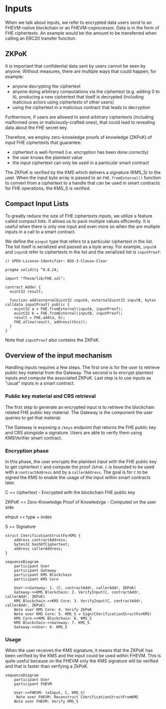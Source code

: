 # Inputs

When we talk about inputs, we refer to encrypted data users send to an FHEVM-native blockchain or an FHEVM-coprocessor. Data is in the form of FHE ciphertexts. An example would be the amount to be transferred when calling an ERC20 transfer function.

## ZKPoK

It is important that confidential data sent by users cannot be seen by anyone. Without measures, there are multiple ways that could happen, for example:

- anyone decrypting the ciphertext
- anyone doing arbitrary computations via the ciphertext (e.g. adding 0 to it), producing a new ciphertext that itself is decrypted (including malicious actors using ciphertexts of other users)
- using the ciphertext in a malicious contract that leads to decryption

Furthermore, if users are allowed to send arbitrary ciphertexts (including malformed ones or maliciously-crafted ones), that could lead to revealing data about the FHE secret key.

Therefore, we employ zero-knowledge proofs of knowledge (ZKPoK) of input FHE ciphertexts that guarantee:

- ciphertext is well-formed (i.e. encryption has been done correctly)
- the user knows the plaintext value
- the input ciphertext can only be used in a particular smart contract

The ZKPoK is verified by the KMS which delivers a signature (KMS_S) to the user. When the input byte array is passed to an `FHE.fromExternal()` function to convert from a ciphertext to a handle that can be used in smart contracts for FHE operations, the KMS_S is verified.

## Compact Input Lists

To greatly reduce the size of FHE ciphertexts inputs, we utilize a feature called compact lists. It allows us to pack multiple values efficiently. It is useful when there is only one input and even more so when the are multiple inputs in a call to a smart contract.

We define the `einput` type that refers to a particular ciphertext in the list. The list itself is serialized and passed as a byte array. For example, `inputA` and `inputB` refer to ciphertexts in the list and the serialized list is `inputProof`:

```solidity
// SPDX-License-Identifier: BSD-3-Clause-Clear

pragma solidity ^0.8.24;

import "fhevm/lib/FHE.sol";

contract Adder {
  euint32 result;

  function add(externalEuint32 inputA, externalEuint32 inputB, bytes calldata inputProof) public {
    euint32 a = FHE.fromExternal(inputA, inputProof);
    euint32 b = FHE.fromExternal(inputB, inputProof);
    result = FHE.add(a, b);
    FHE.allow(result, address(this));
  }
}
```

Note that `inputProof` also contains the ZKPoK.

## Overview of the input mechanism

Handling inputs requires a few steps. The first one is for the user to retrieve public key material from the Gateway. The second is to encrypt plaintext inputs and compute the associated ZKPoK. Last step is to use inputs as "usual" inputs in a smart contract.

### Public key material and CRS retrieval

The first step to generate an encrypted input is to retrieve the blockchain related FHE public key material. The Gateway is the component the user queries to get that material.

The Gateway is exposing a `/keys` endpoint that returns the FHE public key and CRS alongside a signature. Users are able to verify them using KMSVerifier smart contract.

### Encryption phase

In this phase, the user encrypts the plaintext input with the FHE public key to get ciphertext `C` and compute the proof `ZkPoK`. `C`
is bounded to be used with a `contractAddress` and by a `callerAddress`. The goal is for `C` to be signed the KMS to enable the usage of the input
within smart contracts later.

C == ciphertext - Encrypted with the blockchain FHE public key

ZKPoK == Zero-Knowledge Proof of Knowledvge - Computed on the user side

eInput == type + index

S == Signature

    struct CVerificationStructForKMS {
        address contractAddress;
        bytes32 hashOfCiphertext;
        address callerAddress;
    }

```mermaid
sequenceDiagram
    participant User
    participant Gateway
    participant KMS Blockchain
    participant KMS Core

    User->>Gateway: 1. (C, contractAddr, callerAddr, ZKPoK)
    Gateway->>KMS Blockchain: 2. VerifyInput(C, contractAddr, callerAddr, ZKPoK)
    KMS Blockchain->>KMS Core: 3. VerifyInput(C, contractAddr, callerAddr, ZKPoK)
    Note over KMS Core: 4. Verify ZkPoK
    Note over KMS Core: 5. KMS_S = Sign(CVerificationStructForKMS)
    KMS Core->>KMS Blockchain: 6. KMS_S
    KMS Blockchain->>Gateway: 7. KMS_S
    Gateway->>User: 8. KMS_S

```

### Usage

When the user receives the KMS signature, it means that the ZKPoK has been verified by the KMS and the input could be used within FHEVM.
This is quite useful because on the FHEVM only the KMS signature will be verified and that is faster than verifying a ZkPoK.

```mermaid
sequenceDiagram
    participant User
    participant FHEVM

    User->>FHEVM: (eInput, C, KMS_S)
     Note over FHEVM: Reconstruct CVerificationStructFromKMS
    Note over FHEVM: Verify KMS_S


```
